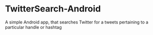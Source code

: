 TwitterSearch-Android
=====================

A simple Android app, that searches Twitter for a tweets pertaining to a particular handle or hashtag
